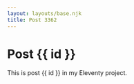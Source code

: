 ```yaml
---
layout: layouts/base.njk
title: Post 3362
---
```


# Post {{ id }}

This is post {{ id }} in my Eleventy project.
